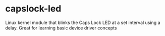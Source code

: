 # capslock-led
Linux kernel module that blinks the Caps Lock LED at a set interval using a delay. Great for learning basic device driver concepts
